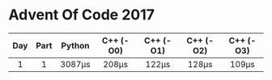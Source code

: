 Advent Of Code 2017
===================

|Day|Part|Python|C++ (-O0)|C++ (-O1)|C++ (-O2)|C++ (-O3)|
|:-------------:|:-------------:|:-------------:|:-------------:|:-------------:|:-------------:|:-------------:|
| 1 |  1 |  3087μs |  208μs |  122μs |  128μs |  109μs |
